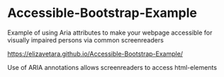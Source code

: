 # Accessible-Bootstrap-Example
Example of using Aria attributes to make your webpage accessible for visually impaired persons via common screenreaders

https://elizavetara.github.io/Accessible-Bootstrap-Example/

Use of ARIA annotations allows screenreaders to access html-elements
